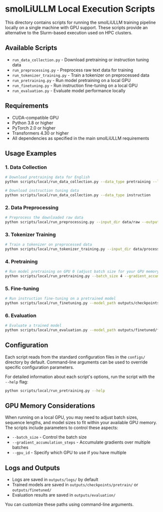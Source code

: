 # smolLiULLM Local Execution Scripts

This directory contains scripts for running the smolLiULLM training pipeline locally on a single machine with GPU support. These scripts provide an alternative to the Slurm-based execution used on HPC clusters.

## Available Scripts

- `run_data_collection.py` - Download pretraining or instruction tuning data
- `run_preprocessing.py` - Preprocess raw text data for training
- `run_tokenizer_training.py` - Train a tokenizer on preprocessed data
- `run_pretraining.py` - Run model pretraining on a local GPU
- `run_finetuning.py` - Run instruction fine-tuning on a local GPU
- `run_evaluation.py` - Evaluate model performance locally

## Requirements

- CUDA-compatible GPU
- Python 3.8 or higher
- PyTorch 2.0 or higher
- Transformers 4.30 or higher
- All dependencies as specified in the main smolLiULLM requirements

## Usage Examples

### 1. Data Collection

```bash
# Download pretraining data for English
python scripts/local/run_data_collection.py --data_type pretraining --languages en

# Download instruction tuning data
python scripts/local/run_data_collection.py --data_type instruction
```

### 2. Data Preprocessing

```bash
# Preprocess the downloaded raw data
python scripts/local/run_preprocessing.py --input_dir data/raw --output_dir data/processed
```

### 3. Tokenizer Training

```bash
# Train a tokenizer on preprocessed data
python scripts/local/run_tokenizer_training.py --input_dir data/processed --output_dir data/tokenizer --vocab_size 32000
```

### 4. Pretraining

```bash
# Run model pretraining on GPU 0 (adjust batch size for your GPU memory)
python scripts/local/run_pretraining.py --batch_size 4 --gradient_accumulation_steps 8 --gpu_id 0
```

### 5. Fine-tuning

```bash
# Run instruction fine-tuning on a pretrained model
python scripts/local/run_finetuning.py --model_path outputs/checkpoints/pretrain/final_model --batch_size 2 --gpu_id 0
```

### 6. Evaluation

```bash
# Evaluate a trained model
python scripts/local/run_evaluation.py --model_path outputs/finetuned/final_model --gpu_id 0
```

## Configuration

Each script reads from the standard configuration files in the `configs/` directory by default. Command-line arguments can be used to override specific configuration parameters.

For detailed information about each script's options, run the script with the `--help` flag:

```bash
python scripts/local/run_pretraining.py --help
```

## GPU Memory Considerations

When running on a local GPU, you may need to adjust batch sizes, sequence lengths, and model sizes to fit within your available GPU memory. The scripts include parameters to control these aspects:

- `--batch_size` - Control the batch size
- `--gradient_accumulation_steps` - Accumulate gradients over multiple batches
- `--gpu_id` - Specify which GPU to use if you have multiple

## Logs and Outputs

- Logs are saved in `outputs/logs/` by default
- Trained models are saved in `outputs/checkpoints/pretrain/` or `outputs/finetuned/`
- Evaluation results are saved in `outputs/evaluation/`

You can customize these paths using command-line arguments. 